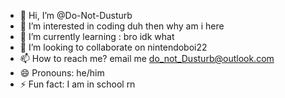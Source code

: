 - 👋 Hi, I’m @Do-Not-Dusturb
- 👀 I’m interested in coding duh then why am i here 
- 🌱 I’m currently learning : bro idk what 
- 💞️ I’m looking to collaborate on nintendoboi22
- 📫 How to reach me? email me do_not_Dusturb@outlook.com
- 😄 Pronouns: he/him
- ⚡ Fun fact: I am in school rn

<!---
Do-Not-Dusturb/Do-Not-Dusturb is a ✨ special ✨ repository because its `README.md` (this file) appears on your GitHub profile.
You can click the Preview link to take a look at your changes.
--->
